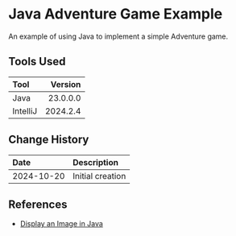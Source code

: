 # Java Adventure Game Example
An example of using Java to implement a simple Adventure game.

## Tools Used

| Tool     |  Version |
|:---------|---------:|
| Java     | 23.0.0.0 |
| IntelliJ | 2024.2.4 |

## Change History

| Date       | Description      |
|:-----------|:-----------------|
| 2024-10-20 | Initial creation |

## References
* [Display an Image in Java](https://www.delftstack.com/howto/java/display-an-image-in-java/)